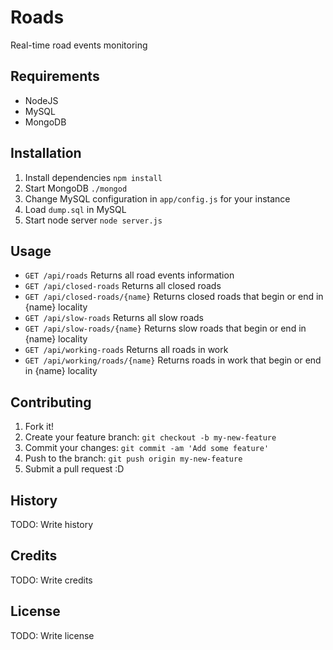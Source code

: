 # Roads
Real-time road events monitoring

## Requirements
- NodeJS
- MySQL
- MongoDB

## Installation
1. Install dependencies `npm install`
2. Start MongoDB `./mongod`
3. Change MySQL configuration in `app/config.js` for your instance
4. Load `dump.sql` in MySQL
5. Start node server `node server.js`

## Usage
- `GET /api/roads` Returns all road events information
- `GET /api/closed-roads` Returns all closed roads
- `GET /api/closed-roads/{name}` Returns closed roads that begin or end in {name} locality
- `GET /api/slow-roads` Returns all slow roads
- `GET /api/slow-roads/{name}` Returns slow roads that begin or end in {name} locality 
- `GET /api/working-roads` Returns all roads in work
- `GET /api/working/roads/{name}` Returns roads in work that begin or end in {name} locality

## Contributing
1. Fork it!
2. Create your feature branch: `git checkout -b my-new-feature`
3. Commit your changes: `git commit -am 'Add some feature'`
4. Push to the branch: `git push origin my-new-feature`
5. Submit a pull request :D
## History
TODO: Write history
## Credits
TODO: Write credits
## License
TODO: Write license
